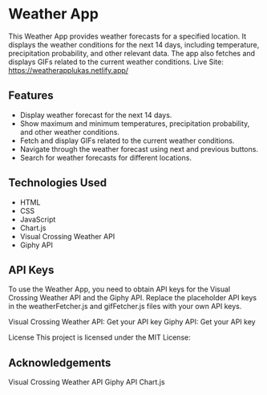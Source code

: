 # Weather App

This Weather App provides weather forecasts for a specified location. It displays the weather conditions for the next 14 days, including temperature, precipitation probability, and other relevant data. The app also fetches and displays GIFs related to the current weather conditions.
Live Site: https://weatherapplukas.netlify.app/

## Features

- Display weather forecast for the next 14 days.
- Show maximum and minimum temperatures, precipitation probability, and other weather conditions.
- Fetch and display GIFs related to the current weather conditions.
- Navigate through the weather forecast using next and previous buttons.
- Search for weather forecasts for different locations.

## Technologies Used

- HTML
- CSS
- JavaScript
- Chart.js
- Visual Crossing Weather API
- Giphy API


## API Keys
To use the Weather App, you need to obtain API keys for the Visual Crossing Weather API and the Giphy API. Replace the placeholder API keys in the weatherFetcher.js and gifFetcher.js files with your own API keys.

Visual Crossing Weather API: Get your API key
Giphy API: Get your API key

License
This project is licensed under the MIT License:

## Acknowledgements
Visual Crossing Weather API
Giphy API
Chart.js
